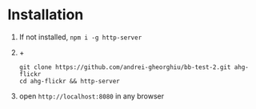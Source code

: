 # Installation

1. If not installed, `npm i -g http-server`
2. \+

    ````
    git clone https://github.com/andrei-gheorghiu/bb-test-2.git ahg-flickr
    cd ahg-flickr && http-server
    ````
3.  open `http://localhost:8080` in any browser
